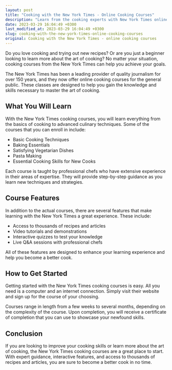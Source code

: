 ```yaml
---
layout: post
title: "Cooking with the New York Times - Online Cooking Courses"
description: "Learn from the cooking experts with New York Times online culinary courses. Master the art of cooking and improve your skills with professional chefs from the comfort of your home."
date: 2023-03-29 16:04:49 +0300
last_modified_at: 2023-03-29 16:04:49 +0300
slug: cooking-with-the-new-york-times-online-cooking-courses
original: Cooking with the New York Times - online cooking courses
---
```


Do you love cooking and trying out new recipes? Or are you just a beginner looking to learn more about the art of cooking? No matter your situation, cooking courses from the New York Times can help you achieve your goals.

The New York Times has been a leading provider of quality journalism for over 150 years, and they now offer online cooking courses for the general public. These classes are designed to help you gain the knowledge and skills necessary to master the art of cooking.

## What You Will Learn

With the New York Times cooking courses, you will learn everything from the basics of cooking to advanced culinary techniques. Some of the courses that you can enroll in include:

- Basic Cooking Techniques
- Baking Essentials
- Satisfying Vegetarian Dishes
- Pasta Making
- Essential Cooking Skills for New Cooks

Each course is taught by professional chefs who have extensive experience in their areas of expertise. They will provide step-by-step guidance as you learn new techniques and strategies.

## Course Features

In addition to the actual courses, there are several features that make learning with the New York Times a great experience. These include:

- Access to thousands of recipes and articles
- Video tutorials and demonstrations
- Interactive quizzes to test your knowledge
- Live Q&A sessions with professional chefs

All of these features are designed to enhance your learning experience and help you become a better cook.

## How to Get Started

Getting started with the New York Times cooking courses is easy. All you need is a computer and an internet connection. Simply visit their website and sign up for the course of your choosing.

Courses range in length from a few weeks to several months, depending on the complexity of the course. Upon completion, you will receive a certificate of completion that you can use to showcase your newfound skills.

## Conclusion

If you are looking to improve your cooking skills or learn more about the art of cooking, the New York Times cooking courses are a great place to start. With expert guidance, interactive features, and access to thousands of recipes and articles, you are sure to become a better cook in no time.